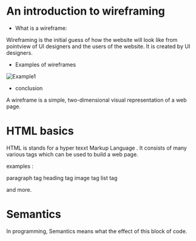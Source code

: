 # An introduction to wireframing
* What is a wireframe:

Wireframing is the initial guess of how the website will look like from pointview of UI designers and the users of the website. It is created by UI designers.

* Examples of wireframes

![Example1](https://d33wubrfki0l68.cloudfront.net/dbb80f2f6a5dafa25f702ad00bc429057fb59cec/52716/en/blog/uploads/versions/samuel-student-wireframe---x----972-715x---.png)

* conclusion

A wireframe is a simple, two-dimensional visual representation of a web page.

# HTML basics

HTML is stands for  a hyper texxt Markup Language .
It consists of many various tags which can be used to build a web page.

examples : 

paragraph tag 
heading tag
image tag
list tag

and more.

# Semantics
In programming, Semantics means what the effect of this block of code.
